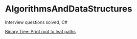 # AlgorithmsAndDataStructures

Interview questions solved, C#


[Binary Tree: Print root to leaf paths][1]

[1]:https://github.com/amithegde/AlgorithmsAndDataStructures/blob/master/Binary%20Tree%20-%20Print%20root%20to%20leaf%20paths.cs
